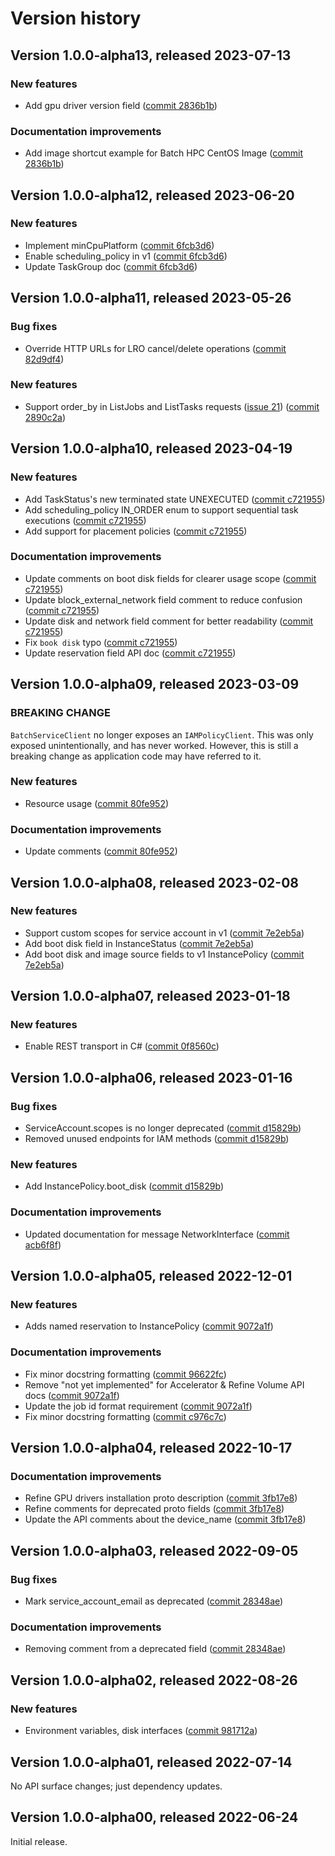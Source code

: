 # Version history

## Version 1.0.0-alpha13, released 2023-07-13

### New features

- Add gpu driver version field ([commit 2836b1b](https://github.com/googleapis/google-cloud-dotnet/commit/2836b1b93c7aa7ed870d80aab7ff1e1070dab771))

### Documentation improvements

- Add image shortcut example for Batch HPC CentOS Image ([commit 2836b1b](https://github.com/googleapis/google-cloud-dotnet/commit/2836b1b93c7aa7ed870d80aab7ff1e1070dab771))

## Version 1.0.0-alpha12, released 2023-06-20

### New features

- Implement minCpuPlatform ([commit 6fcb3d6](https://github.com/googleapis/google-cloud-dotnet/commit/6fcb3d6168fd713196ffaf82a16af61684111e2e))
- Enable scheduling_policy in v1 ([commit 6fcb3d6](https://github.com/googleapis/google-cloud-dotnet/commit/6fcb3d6168fd713196ffaf82a16af61684111e2e))
- Update TaskGroup doc ([commit 6fcb3d6](https://github.com/googleapis/google-cloud-dotnet/commit/6fcb3d6168fd713196ffaf82a16af61684111e2e))

## Version 1.0.0-alpha11, released 2023-05-26

### Bug fixes

- Override HTTP URLs for LRO cancel/delete operations ([commit 82d9df4](https://github.com/googleapis/google-cloud-dotnet/commit/82d9df47ef8c379a593be70dd07749aa46775d41))

### New features

- Support order_by in ListJobs and ListTasks requests ([issue 21](https://github.com/googleapis/google-cloud-dotnet/issues/21)) ([commit 2890c2a](https://github.com/googleapis/google-cloud-dotnet/commit/2890c2a8b3e963bf5172dca1ee6dbf17b5f02ded))

## Version 1.0.0-alpha10, released 2023-04-19

### New features

- Add TaskStatus's new terminated state UNEXECUTED ([commit c721955](https://github.com/googleapis/google-cloud-dotnet/commit/c72195511d02ef07dbc8452d94c85dd4c5153e23))
- Add scheduling_policy IN_ORDER enum to support sequential task executions ([commit c721955](https://github.com/googleapis/google-cloud-dotnet/commit/c72195511d02ef07dbc8452d94c85dd4c5153e23))
- Add support for placement policies ([commit c721955](https://github.com/googleapis/google-cloud-dotnet/commit/c72195511d02ef07dbc8452d94c85dd4c5153e23))

### Documentation improvements

- Update comments on boot disk fields for clearer usage scope ([commit c721955](https://github.com/googleapis/google-cloud-dotnet/commit/c72195511d02ef07dbc8452d94c85dd4c5153e23))
- Update block_external_network field comment to reduce confusion ([commit c721955](https://github.com/googleapis/google-cloud-dotnet/commit/c72195511d02ef07dbc8452d94c85dd4c5153e23))
- Update disk and network field comment for better readability ([commit c721955](https://github.com/googleapis/google-cloud-dotnet/commit/c72195511d02ef07dbc8452d94c85dd4c5153e23))
- Fix `book disk` typo ([commit c721955](https://github.com/googleapis/google-cloud-dotnet/commit/c72195511d02ef07dbc8452d94c85dd4c5153e23))
- Update reservation field API doc ([commit c721955](https://github.com/googleapis/google-cloud-dotnet/commit/c72195511d02ef07dbc8452d94c85dd4c5153e23))

## Version 1.0.0-alpha09, released 2023-03-09

### BREAKING CHANGE

`BatchServiceClient` no longer exposes an `IAMPolicyClient`. This
was only exposed unintentionally, and has never worked. However, this
is still a breaking change as application code may have referred to
it.

### New features

- Resource usage ([commit 80fe952](https://github.com/googleapis/google-cloud-dotnet/commit/80fe952729cd338837f752fefe7f94a0573b5368))

### Documentation improvements

- Update comments ([commit 80fe952](https://github.com/googleapis/google-cloud-dotnet/commit/80fe952729cd338837f752fefe7f94a0573b5368))

## Version 1.0.0-alpha08, released 2023-02-08

### New features

- Support custom scopes for service account in v1 ([commit 7e2eb5a](https://github.com/googleapis/google-cloud-dotnet/commit/7e2eb5adbec7505d9f4fd5c7cd1b3a458436bd8e))
- Add boot disk field in InstanceStatus ([commit 7e2eb5a](https://github.com/googleapis/google-cloud-dotnet/commit/7e2eb5adbec7505d9f4fd5c7cd1b3a458436bd8e))
- Add boot disk and image source fields to v1 InstancePolicy ([commit 7e2eb5a](https://github.com/googleapis/google-cloud-dotnet/commit/7e2eb5adbec7505d9f4fd5c7cd1b3a458436bd8e))

## Version 1.0.0-alpha07, released 2023-01-18

### New features

- Enable REST transport in C# ([commit 0f8560c](https://github.com/googleapis/google-cloud-dotnet/commit/0f8560c840725bf41bc060c8beecafc7d99f38eb))

## Version 1.0.0-alpha06, released 2023-01-16

### Bug fixes

- ServiceAccount.scopes is no longer deprecated ([commit d15829b](https://github.com/googleapis/google-cloud-dotnet/commit/d15829bc37938440697302acc3ffc0816da8b6be))
- Removed unused endpoints for IAM methods ([commit d15829b](https://github.com/googleapis/google-cloud-dotnet/commit/d15829bc37938440697302acc3ffc0816da8b6be))

### New features

- Add InstancePolicy.boot_disk ([commit d15829b](https://github.com/googleapis/google-cloud-dotnet/commit/d15829bc37938440697302acc3ffc0816da8b6be))

### Documentation improvements

- Updated documentation for message NetworkInterface ([commit acb6f8f](https://github.com/googleapis/google-cloud-dotnet/commit/acb6f8f8618ee8eb33249e09fd3edc84665c4c6b))

## Version 1.0.0-alpha05, released 2022-12-01

### New features

- Adds named reservation to InstancePolicy ([commit 9072a1f](https://github.com/googleapis/google-cloud-dotnet/commit/9072a1f083e83eea71bb5166d4691a19a7c29b0d))

### Documentation improvements

- Fix minor docstring formatting ([commit 96622fc](https://github.com/googleapis/google-cloud-dotnet/commit/96622fcf0eeec2941b5600260929d1dc74b66da3))
- Remove "not yet implemented" for Accelerator & Refine Volume API docs ([commit 9072a1f](https://github.com/googleapis/google-cloud-dotnet/commit/9072a1f083e83eea71bb5166d4691a19a7c29b0d))
- Update the job id format requirement ([commit 9072a1f](https://github.com/googleapis/google-cloud-dotnet/commit/9072a1f083e83eea71bb5166d4691a19a7c29b0d))
- Fix minor docstring formatting ([commit c976c7c](https://github.com/googleapis/google-cloud-dotnet/commit/c976c7c8ff231d32ce6a3b9acc921973b046d3b3))

## Version 1.0.0-alpha04, released 2022-10-17

### Documentation improvements

- Refine GPU drivers installation proto description ([commit 3fb17e8](https://github.com/googleapis/google-cloud-dotnet/commit/3fb17e810002de1d4def0e7baa6e4a45627e8825))
- Refine comments for deprecated proto fields ([commit 3fb17e8](https://github.com/googleapis/google-cloud-dotnet/commit/3fb17e810002de1d4def0e7baa6e4a45627e8825))
- Update the API comments about the device_name ([commit 3fb17e8](https://github.com/googleapis/google-cloud-dotnet/commit/3fb17e810002de1d4def0e7baa6e4a45627e8825))

## Version 1.0.0-alpha03, released 2022-09-05

### Bug fixes

- Mark service_account_email as deprecated ([commit 28348ae](https://github.com/googleapis/google-cloud-dotnet/commit/28348ae1f06940c5c6ac8ee7403e537b2af1ec12))

### Documentation improvements

- Removing comment from a deprecated field ([commit 28348ae](https://github.com/googleapis/google-cloud-dotnet/commit/28348ae1f06940c5c6ac8ee7403e537b2af1ec12))

## Version 1.0.0-alpha02, released 2022-08-26

### New features

- Environment variables, disk interfaces ([commit 981712a](https://github.com/googleapis/google-cloud-dotnet/commit/981712aa64d58976849def0a726e4917a65b3b22))
## Version 1.0.0-alpha01, released 2022-07-14

No API surface changes; just dependency updates.

## Version 1.0.0-alpha00, released 2022-06-24

Initial release.

